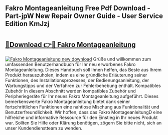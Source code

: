 ## Fakro Montageanleitung Free Pdf Download - Part-jpW New Repair Owner Guide - User Service Edition KmJzj

# <h2><a href="http://df6cyhm.blite.top/?on=Fakro+Montageanleitung">🔗Download 👉🔴 Fakro Montageanleitung</a></h2>

[![Fakro Montageanleitung new download](https://i.imgur.com/lujVjoI.png)](http://df6cyhm.blite.top/?on=Fakro+Montageanleitung)
Grüße und willkommen zum umfassenden Benutzerhandbuch für Ihr neu erworbenes Fakro Montageanleitung. Dieses Handbuch soll Ihnen helfen, das Beste aus Ihrem Produkt herauszuholen, indem es eine gründliche Erläuterung seiner Funktionen, des Installationsprozesses, der Bedienungsanleitung, der Wartungstipps und der Verfahren zur Fehlerbehebung enthält. Kompatibles Zubehör In diesem Abschnitt werden kompatibles Zubehör und Peripheriegeräte für Ihr neues Fakro Montageanleitung aufgeführt. Dieses bemerkenswerte Fakro Montageanleitung bietet dank seiner fortschrittlichen Funktionen eine nahtlose Mischung aus Funktionalität und Benutzerfreundlichkeit. Wir hoffen, dass das Fakro MontageanleitungD eine hilfreiche und informative Ressource für den Einstieg in Ihr neues Produkt war. Sollten Sie Hilfe oder Klärung benötigen, zögern Sie bitte nicht, sich an unser Kundendienstteam zu wenden.
